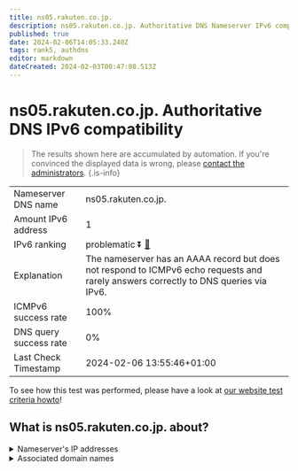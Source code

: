 ```yaml
---
title: ns05.rakuten.co.jp.
description: ns05.rakuten.co.jp. Authoritative DNS Nameserver IPv6 compatibility
published: true
date: 2024-02-06T14:05:33.240Z
tags: rank5, authdns
editor: markdown
dateCreated: 2024-02-03T00:47:08.513Z
---
```


# ns05.rakuten.co.jp. Authoritative DNS IPv6 compatibility

> The results shown here are accumulated by automation. If you're convinced the displayed data is wrong, please [contact the administrators](/howto/chat). 
{.is-info}




|   |   |
| - | - |
| Nameserver DNS name | ns05.rakuten.co.jp.
| Amount IPv6 address | 1
| IPv6 ranking | problematic :arrow_double_down: [🔗](/howto/ranking) |
| Explanation | The nameserver has an AAAA record but does not respond to ICMPv6 echo requests and rarely answers correctly to DNS queries via IPv6. |
| ICMPv6 success rate | 100%|
| DNS query success rate | 0% |
| Last Check Timestamp | 2024-02-06 13:55:46+01:00 |

To see how this test was performed, please have a look at [our website test criteria howto](/howto/testcriteria/authdns)!


## What is ns05.rakuten.co.jp. about?




<details>
<summary>Nameserver's IP addresses</summary>

2403:400:520:2627::5

</details>



<details>
<summary>Associated domain names</summary>

www.rakuten.co.jp

</details>
